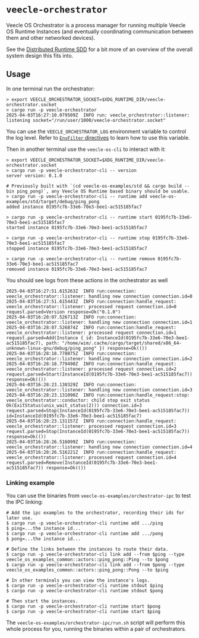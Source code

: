 # `veecle-orchestrator`

Veecle OS Orchestrator is a process manager for running multiple Veecle OS Runtime Instances (and eventually coordinating communication between them and other networked devices).

See the [Distributed Runtime SDD] for a bit more of an overview of the overall system design this fits into.

[Distributed Runtime SDD]: https://docs.google.com/document/d/1YaQgp74SfKklIBk3xiWg43np5_M8Ussjb67ckaPsDQk/edit?tab=t.0#heading=h.awa8ckheuyd

## Usage

In one terminal run the orchestrator:

```console
> export VEECLE_ORCHESTRATOR_SOCKET=$XDG_RUNTIME_DIR/veecle-orchestrator.socket
> cargo run -p veecle-orchestrator
2025-04-03T16:27:10.079509Z  INFO run: veecle_orchestrator::listener: listening socket="/run/user/1000/veecle-orchestrator.socket"
```

You can use the `VEECLE_ORCHESTRATOR_LOG` environment variable to control the log level.
Refer to [`EnvFilter` directives](https://docs.rs/tracing-subscriber/latest/tracing_subscriber/filter/struct.EnvFilter.html#directives) to learn how to use this variable.

Then in another terminal use the `veecle-os-cli` to interact with it:

```console
> export VEECLE_ORCHESTRATOR_SOCKET=$XDG_RUNTIME_DIR/veecle-orchestrator.socket
> cargo run -p veecle-orchestrator-cli -- version
server version: 0.1.0

# Previously built with `(cd veecle-os-examples/std && cargo build --bin ping_pong)`, any Veecle OS Runtime based binary should be usable.
> cargo run -p veecle-orchestrator-cli -- runtime add veecle-os-examples/std/target/debug/ping_pong
added instance 0195fc7b-33e6-70e3-bee1-ac515185fac7

> cargo run -p veecle-orchestrator-cli -- runtime start 0195fc7b-33e6-70e3-bee1-ac515185fac7
started instance 0195fc7b-33e6-70e3-bee1-ac515185fac7

> cargo run -p veecle-orchestrator-cli -- runtime stop 0195fc7b-33e6-70e3-bee1-ac515185fac7
stopped instance 0195fc7b-33e6-70e3-bee1-ac515185fac7

> cargo run -p veecle-orchestrator-cli -- runtime remove 0195fc7b-33e6-70e3-bee1-ac515185fac7
removed instance 0195fc7b-33e6-70e3-bee1-ac515185fac7
```

You should see logs from these actions in the orchestrator as well

```console
2025-04-03T16:27:51.615263Z  INFO run:connection: veecle_orchestrator::listener: handling new connection connection.id=0
2025-04-03T16:27:51.615443Z  INFO run:connection:handle_request: veecle_orchestrator::listener: processed request connection.id=0 request.parsed=Version response=Ok("0.1.0")
2025-04-03T16:28:07.526713Z  INFO run:connection: veecle_orchestrator::listener: handling new connection connection.id=1
2025-04-03T16:28:07.526874Z  INFO run:connection:handle_request: veecle_orchestrator::listener: processed request connection.id=1 request.parsed=Add(Instance { id: InstanceId(0195fc7b-33e6-70e3-bee1-ac515185fac7), path: "/home/wim/.cache/cargo/target/shared/x86_64-unknown-linux-gnu/debug/ping_pong" }) response=Ok(())
2025-04-03T16:28:18.778875Z  INFO run:connection: veecle_orchestrator::listener: handling new connection connection.id=2
2025-04-03T16:28:18.779490Z  INFO run:connection:handle_request: veecle_orchestrator::listener: processed request connection.id=2 request.parsed=Start(InstanceId(0195fc7b-33e6-70e3-bee1-ac515185fac7)) response=Ok(())
2025-04-03T16:28:23.130329Z  INFO run:connection: veecle_orchestrator::listener: handling new connection connection.id=3
2025-04-03T16:28:23.131090Z  INFO run:connection:handle_request:stop: veecle_orchestrator::conductor: child stop exit status Ok(ExitStatus(unix_wait_status(2))) connection.id=3 request.parsed=Stop(InstanceId(0195fc7b-33e6-70e3-bee1-ac515185fac7)) id=InstanceId(0195fc7b-33e6-70e3-bee1-ac515185fac7)
2025-04-03T16:28:23.131157Z  INFO run:connection:handle_request: veecle_orchestrator::listener: processed request connection.id=3 request.parsed=Stop(InstanceId(0195fc7b-33e6-70e3-bee1-ac515185fac7)) response=Ok(())
2025-04-03T16:28:26.516099Z  INFO run:connection: veecle_orchestrator::listener: handling new connection connection.id=4
2025-04-03T16:28:26.516221Z  INFO run:connection:handle_request: veecle_orchestrator::listener: processed request connection.id=4 request.parsed=Remove(InstanceId(0195fc7b-33e6-70e3-bee1-ac515185fac7)) response=Ok(())
```

### Linking example

You can use the binaries from `veecle-os-examples/orchestrator-ipc` to test the IPC linking:

```console
# Add the ipc examples to the orchestrator, recording their ids for later use.
$ cargo run -p veecle-orchestrator-cli runtime add .../ping
$ ping=...the instance id...
$ cargo run -p veecle-orchestrator-cli runtime add .../pong
$ pong=...the instance id...

# Define the links between the instances to route their data.
$ cargo run -p veecle-orchestrator-cli link add --from $ping --type veecle_os_examples_common::actors::ping_pong::Ping --to $pong
$ cargo run -p veecle-orchestrator-cli link add --from $pong --type veecle_os_examples_common::actors::ping_pong::Pong --to $ping

# In other terminals you can view the instance's logs.
$ cargo run -p veecle-orchestrator-cli runtime stdout $ping
$ cargo run -p veecle-orchestrator-cli runtime stdout $pong

# Then start the instances.
$ cargo run -p veecle-orchestrator-cli runtime start $pong
$ cargo run -p veecle-orchestrator-cli runtime start $ping
```

The `veecle-os-examples/orchestrator-ipc/run.sh` script will perform this whole process for you, running the binaries within a pair of orchestrators.
